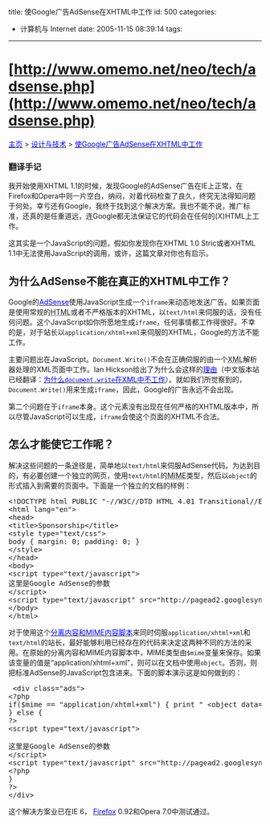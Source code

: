 title: 使Google广告AdSense在XHTML中工作
id: 500
categories:
  - 计算机与 Internet
date: 2005-11-15 08:39:14
tags:
---

<div id="msgcns!9697D6160EFEBC17!380" class="bvMsg"><div>

# [http://www.omemo.net/neo/tech/adsense.php](http://www.omemo.net/neo/tech/adsense.php)

[<u><font color="#0000ff">主页</font></u>](http://spaces.msn.com/) &gt; [<u><font color="#0000ff">设计与技术</font></u>](http://spaces.msn.com/neo/tech/) &gt; [<u><font color="#0000ff">使Google广告AdSense在XHTML中工作</font></u>](http://spaces.msn.com/mmm2005-10-24_14.28/adsense.php)

<div>
<div>
<div>

### 翻译手记

我开始使用XHTML 1.1的时候，发现Google的AdSense广告在IE上正常，在Firefox和Opera中则一片空白，纳闷，对着代码检查了良久，终究无法得知问题于何处。幸亏还有Google，我终于找到这个解决方案。我也不能不说，推广标准，还真的是任重道远，连Google都无法保证它的代码会在任何的(X)HTML上工作。

这其实是一个JavaScript的问题，假如你发现你在XHTML 1.0 Stric或者XHTML 1.1中无法使用JavaScript的调用，或许，这篇文章对你也有启示。
</div>

## 为什么AdSense不能在真正的XHTML中工作？

Google的[<u><font color="#0000ff">AdSense</font></u>](https://www.google.com/adsense/afc-online-overview "Google AdSense：概述")使用JavaScript生成一个`iframe`来动态地发送广告。如果页面是使用常规的<abbr title="Hypertext Markup Language">HTML</abbr>或者不严格版本的XHTML，以`text/html`来伺服的话，没有任何问题。这个JavaScript如你所愿地生成`iframe`，任何事情都工作得很好。不幸的是，对于站长以`application/xhtml+xml`来伺服的XHTML，Google的方法不能工作。

主要问题出在JavaScript。`Document.Write()`不会在正确伺服的由一个<abbr title="Extensible Markup Language">XML</abbr>解析器处理的XML页面中工作。Ian Hickson给出了为什么会这样的[<u><font color="#0000ff">理由</font></u>](http://ln.hixie.ch/?start=1091626816&amp;count=1 "Hixie:  Why document.write() doesn")（中文版本站已经翻译：[<u><font color="#0000ff">为什么`document.write`在XML中不工作</font></u>](http://spaces.msn.com/neo/tech/dw_not_work.php)）。就如我们所觉察到的，`Document.Write()`用来生成`iframe`，因此，Google的广告永远不会出现。

第二个问题在于`iframe`本身。这个元素没有出现在任何严格的XHTML版本中，所以尽管JavaScript可以生成，`iframe`会使这个页面的XHTML不合法。

## 怎么才能使它工作呢？

解决这些问题的一条途径是，简单地以`text/html`来伺服AdSense代码。为达到目的，有必要创建一个独立的网页，使用`text/html`的<acronym title="Multipurpose Internet Mail Extension">MIME</acronym>类型，然后以`object`的形式插入到需要的页面中。下面是一个独立的文档的样例：
<pre>&lt;!DOCTYPE html PUBLIC &quot;-//W3C//DTD HTML 4.01 Transitional//EN&quot; &quot;http://www.w3.org/TR/html4/loose.dtd&quot;&gt;
&lt;html lang=&quot;en&quot;&gt;
&lt;head&gt;
&lt;title&gt;Sponsorship&lt;/title&gt;
&lt;style type=&quot;text/css&quot;&gt;
body &#123; margin: 0; padding: 0; &#125;
&lt;/style&gt;
&lt;/head&gt;
&lt;body&gt;
&lt;script type=&quot;text/javascript&quot;&gt;
这里是Google AdSense的参数
&lt;/script&gt;
&lt;script type=&quot;text/javascript&quot; src=&quot;http://pagead2.googlesyndication.com/pagead/show_ads.js&quot;&gt;&lt;/script&gt;
&lt;/body&gt;
&lt;/html&gt;</pre>

对于使用这个[<u><font color="#0000ff">分离内容和MIME内容脚本</font></u>](http://spaces.msn.com/neo/tech/mime_type.php "使用正确的MIME类型伺服XHTML")来同时伺服`application/xhtml+xml`和`text/html`的站长，最好能够利用已经存在的代码来决定这两种不同的方法的采用。在原始的分离内容和MIME内容脚本中，MIME类型由`$mime`变量来保存。如果该变量的值是“application/xhtml+xml”，则可以在文档中使用`object`。否则，则把标准AdSense的JavaScript包含进来。下面的脚本演示这是如何做到的：
<pre> &lt;div class=&quot;ads&quot;&gt;
&lt;?php
if($mime == &quot;application/xhtml+xml&quot;) &#123; print &quot; &lt;object data=&quot;/includes/google.php&quot; type=&quot;text/html&quot;&gt;&lt;/object&gt;n&quot;;
&#125; else &#123;
?&gt;
&lt;script type=&quot;text/javascript&quot;&gt;

这里是Google AdSense的参数 
&lt;/script&gt;
&lt;script type=&quot;text/javascript&quot; src=&quot;http://pagead2.googlesyndication.com/pagead/show_ads.js&quot;&gt;&lt;/script&gt;
&lt;?php
&#125;
?&gt;
&lt;/div&gt;</pre>

这个解决方案业已在IE 6， [<u><font color="#0000ff">Firefox</font></u>](http://www.spreadfirefox.com/?q=affiliates&amp;id=38491&amp;t=72) 0.92和Opera 7.0中测试通过。
</div></div></div></div>